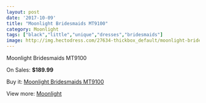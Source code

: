 ```yaml
---
layout: post
date: '2017-10-09'
title: "Moonlight Bridesmaids MT9100"
category: Moonlight
tags: ["black","little","unique","dresses","bridesmaids"]
image: http://img.hectodress.com/27634-thickbox_default/moonlight-bridesmaids-mt9100.jpg
---
```

Moonlight Bridesmaids MT9100

On Sales: **$189.99**
<a href="https://www.hectodress.com/moonlight/12862-moonlight-bridesmaids-mt9100.html"><amp-img layout="responsive" width="600" height="600" src="//img.hectodress.com/27634-thickbox_default/moonlight-bridesmaids-mt9100.jpg" alt="Moonlight Bridesmaids MT9100 0" /></a>
<a href="https://www.hectodress.com/moonlight/12862-moonlight-bridesmaids-mt9100.html"><amp-img layout="responsive" width="600" height="600" src="//img.hectodress.com/27635-thickbox_default/moonlight-bridesmaids-mt9100.jpg" alt="Moonlight Bridesmaids MT9100 1" /></a>

Buy it: [Moonlight Bridesmaids MT9100](https://www.hectodress.com/moonlight/12862-moonlight-bridesmaids-mt9100.html "Moonlight Bridesmaids MT9100")

View more: [Moonlight](https://www.hectodress.com/197-moonlight "Moonlight")
